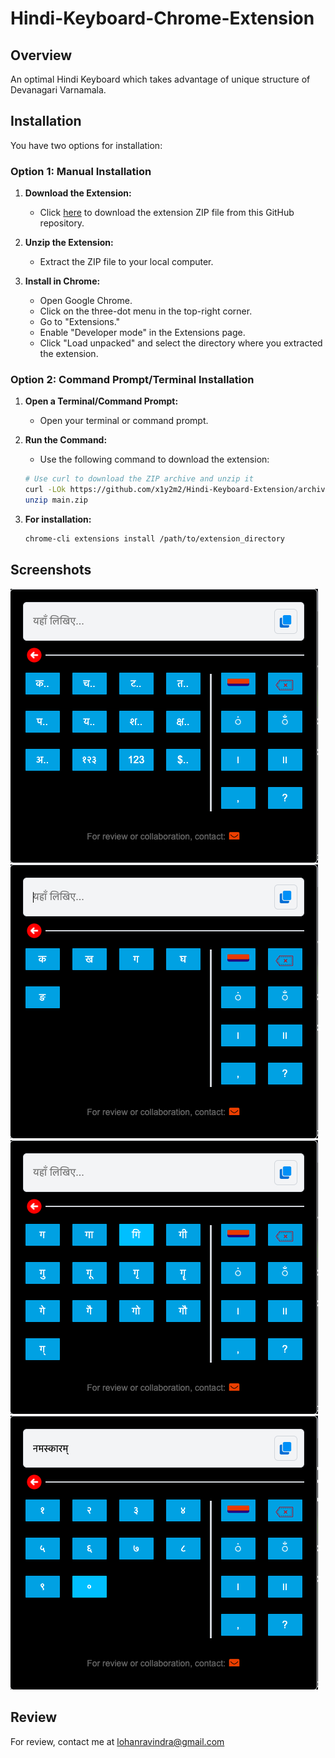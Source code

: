 # Hindi-Keyboard-Chrome-Extension

## Overview

An optimal Hindi Keyboard which takes advantage of unique structure of Devanagari Varnamala.

## Installation

You have two options for installation:

### Option 1: Manual Installation

1. **Download the Extension:**
   - Click [here](https://github.com/x1y2m2/Hindi-Keyboard-Extension/archive/refs/heads/main.zip) to download the extension ZIP file from this GitHub repository.

2. **Unzip the Extension:**
   - Extract the ZIP file to your local computer.

3. **Install in Chrome:**
   - Open Google Chrome.
   - Click on the three-dot menu in the top-right corner.
   - Go to "Extensions."
   - Enable "Developer mode" in the Extensions page.
   - Click "Load unpacked" and select the directory where you extracted the extension.

### Option 2: Command Prompt/Terminal Installation

1. **Open a Terminal/Command Prompt:**
   - Open your terminal or command prompt.

2. **Run the Command:**
   - Use the following command to download the extension:
   ```bash
   # Use curl to download the ZIP archive and unzip it
   curl -LOk https://github.com/x1y2m2/Hindi-Keyboard-Extension/archive/refs/heads/main.zip
   unzip main.zip
   ```

3. **For installation:**
   ```bash
   chrome-cli extensions install /path/to/extension_directory
   ```

## Screenshots

![1](Screenshots/kb1.png)
![1](Screenshots/kb2.png)
![1](Screenshots/kb3.png)
![1](Screenshots/kb4.png)

## Review

For review, contact me at [lohanravindra@gmail.com](mailto:lohanravindra@gmail.com)

